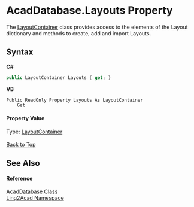 # AcadDatabase.Layouts Property 
 

The <a href="T_Linq2Acad_LayoutContainer.md#LayoutContainer-Class">LayoutContainer</a> class provides access to the elements of the Layout dictionary and methods to create, add and import Layouts.

## Syntax

**C#**<br />
``` C#
public LayoutContainer Layouts { get; }
```

**VB**<br />
``` VB
Public ReadOnly Property Layouts As LayoutContainer
	Get
```


#### Property Value
Type: <a href="T_Linq2Acad_LayoutContainer.md#LayoutContainer-Class">LayoutContainer</a>
<br/><br/><a href="#AcadDatabaseLayouts-Property">Back to Top</a>

## See Also


#### Reference
<a href="T_Linq2Acad_AcadDatabase.md#AcadDatabase-Class">AcadDatabase Class</a><br /><a href="N_Linq2Acad.md#Linq2Acad-Namespace">Linq2Acad Namespace</a><br />
